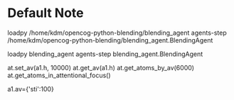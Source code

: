 # Default Note
loadpy /home/kdm/opencog-python-blending/blending_agent
agents-step /home/kdm/opencog-python-blending/blending_agent.BlendingAgent

loadpy blending_agent
agents-step blending_agent.BlendingAgent


at.set_av(a1.h, 10000)
at.get_av(a1.h)
at.get_atoms_by_av(6000)
at.get_atoms_in_attentional_focus()

a1.av={'sti':100}
